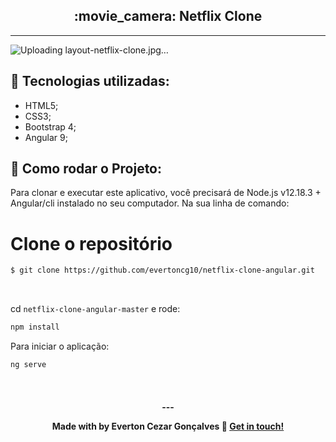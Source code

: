 <h2 align="center">:movie_camera: Netflix Clone </h2>

<hr/>

![Uploading layout-netflix-clone.jpg…]()

## :rocket: Tecnologias utilizadas:

- HTML5;
- CSS3;
- Bootstrap 4;
- Angular 9;

## :checkered_flag: Como rodar o Projeto:

Para clonar e executar este aplicativo, você precisará de Node.js v12.18.3 + Angular/cli instalado no seu computador. Na sua linha de comando:

# Clone o repositório

```bash
$ git clone https://github.com/evertoncg10/netflix-clone-angular.git
```
<br/>

cd `netflix-clone-angular-master` e rode:

```bash
npm install
```
Para iniciar o aplicação:

```bash
ng serve
```

<br/>

<h4 align="center">
  ---

Made with by Everton Cezar Gonçalves :wave: [Get in touch!](https://www.linkedin.com/in/evertoncezargoncalves/)
</h4>
<br/>


